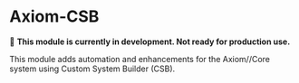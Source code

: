 # Axiom-CSB

🚧 **This module is currently in development. Not ready for production use.**

This module adds automation and enhancements for the Axiom//Core system using Custom System Builder (CSB).
